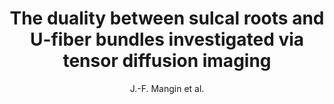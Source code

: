 ---
author: J.-F. Mangin et al.
title: The duality between sulcal roots and U-fiber bundles investigated via tensor diffusion imaging
journal: NeuroImage
year: 1998
type: article
---